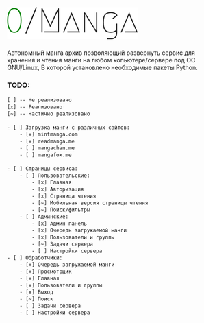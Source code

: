 
![0/Manga](www/static/images/logo.svg)
---

Автономный манга архив позволяющий развернуть сервис для хранения и чтения манги на любом копьютере/сервере под ОС GNU/Linux, В которой установлено необходимые пакеты Python.

### TODO:
```
[ ] -- Не реализовано
[x] -- Реализовано
[~] -- Частично реализовано

- [ ] Загрузка манги с различных сайтов:
    - [x] mintmanga.com
    - [x] readmanga.me
    - [ ] mangachan.me
    - [ ] mangafox.me

- [ ] Страницы сервиса:
    - [ ] Пользовательские:
        - [x] Главная
        - [x] Авторизация
        - [x] Страница чтения
        - [~] Мобильная версия страницы чтения
        - [~] Поиск/фильтры
    - [ ] Админские:
        - [x] Админ панель
        - [x] Очередь загружаемой манги
        - [x] Пользователи и группы
        - [~] Задачи сервера
        - [ ] Настройки сервера
- [ ] Обработчики:
    - [x] Очередь загружаемой манги
    - [x] Просмотрщик
    - [x] Главная
    - [x] Пользователи и группы
    - [x] Выход
    - [~] Поиск
    - [ ] Задачи сервера
    - [ ] Настройки сервера
```
